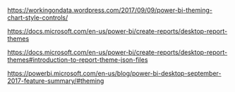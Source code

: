 https://workingondata.wordpress.com/2017/09/09/power-bi-theming-chart-style-controls/

https://docs.microsoft.com/en-us/power-bi/create-reports/desktop-report-themes

https://docs.microsoft.com/en-us/power-bi/create-reports/desktop-report-themes#introduction-to-report-theme-json-files

https://powerbi.microsoft.com/en-us/blog/power-bi-desktop-september-2017-feature-summary/#theming